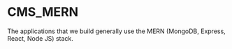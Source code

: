 # CMS_MERN
The applications that we build generally use the MERN (MongoDB, Express, React, Node JS) stack.
